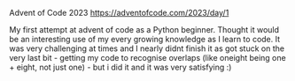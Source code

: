 Advent of Code 2023
https://adventofcode.com/2023/day/1

My first attempt at advent of code as a Python beginner. Thought it would be an interesting use of my every growing knowledge as I learn to code.
It was very challenging at times and I nearly didnt finish it as got stuck on the very last bit - getting my code to recognise overlaps (like oneight being one + eight, not just one) - but i did it and it was very satisfying :)   
